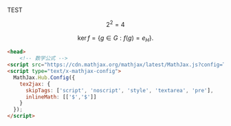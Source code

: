 TEST

$$ 2^2=4 $$

$$ \operatorname{ker} f=\{g\in G:f(g)=e_{H}\}{\mbox{.}} $$

<html>

```html
<head>
	<!-- 数学公式 -->
<script src="https://cdn.mathjax.org/mathjax/latest/MathJax.js?config=TeX-AMS-MML_HTMLorMML" type="text/javascript"></script>
<script type="text/x-mathjax-config">
  MathJax.Hub.Config({
    tex2jax: {
      skipTags: ['script', 'noscript', 'style', 'textarea', 'pre'],
      inlineMath: [['$','$']]
    }
  });
</script>
```

</html>

